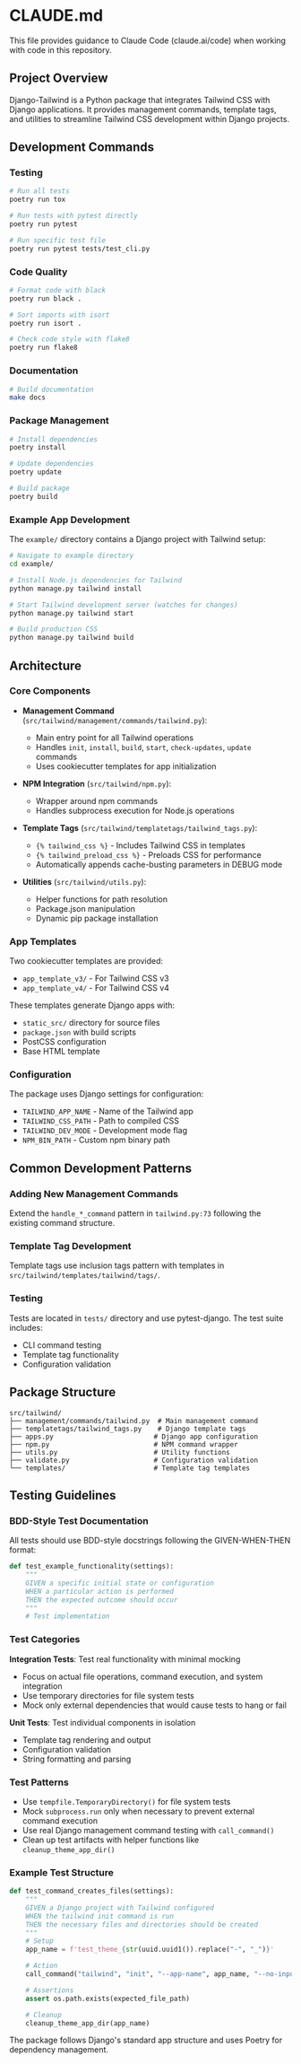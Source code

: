 # CLAUDE.md

This file provides guidance to Claude Code (claude.ai/code) when working with code in this repository.

## Project Overview

Django-Tailwind is a Python package that integrates Tailwind CSS with Django applications. It provides management commands, template tags, and utilities to streamline Tailwind CSS development within Django projects.

## Development Commands

### Testing
```bash
# Run all tests
poetry run tox

# Run tests with pytest directly
poetry run pytest

# Run specific test file
poetry run pytest tests/test_cli.py
```

### Code Quality
```bash
# Format code with black
poetry run black .

# Sort imports with isort
poetry run isort .

# Check code style with flake8
poetry run flake8
```

### Documentation
```bash
# Build documentation
make docs
```

### Package Management
```bash
# Install dependencies
poetry install

# Update dependencies
poetry update

# Build package
poetry build
```

### Example App Development
The `example/` directory contains a Django project with Tailwind setup:

```bash
# Navigate to example directory
cd example/

# Install Node.js dependencies for Tailwind
python manage.py tailwind install

# Start Tailwind development server (watches for changes)
python manage.py tailwind start

# Build production CSS
python manage.py tailwind build
```

## Architecture

### Core Components

- **Management Command** (`src/tailwind/management/commands/tailwind.py`):
  - Main entry point for all Tailwind operations
  - Handles `init`, `install`, `build`, `start`, `check-updates`, `update` commands
  - Uses cookiecutter templates for app initialization

- **NPM Integration** (`src/tailwind/npm.py`):
  - Wrapper around npm commands
  - Handles subprocess execution for Node.js operations

- **Template Tags** (`src/tailwind/templatetags/tailwind_tags.py`):
  - `{% tailwind_css %}` - Includes Tailwind CSS in templates
  - `{% tailwind_preload_css %}` - Preloads CSS for performance
  - Automatically appends cache-busting parameters in DEBUG mode

- **Utilities** (`src/tailwind/utils.py`):
  - Helper functions for path resolution
  - Package.json manipulation
  - Dynamic pip package installation

### App Templates

Two cookiecutter templates are provided:
- `app_template_v3/` - For Tailwind CSS v3
- `app_template_v4/` - For Tailwind CSS v4

These templates generate Django apps with:
- `static_src/` directory for source files
- `package.json` with build scripts
- PostCSS configuration
- Base HTML template

### Configuration

The package uses Django settings for configuration:
- `TAILWIND_APP_NAME` - Name of the Tailwind app
- `TAILWIND_CSS_PATH` - Path to compiled CSS
- `TAILWIND_DEV_MODE` - Development mode flag
- `NPM_BIN_PATH` - Custom npm binary path

## Common Development Patterns

### Adding New Management Commands
Extend the `handle_*_command` pattern in `tailwind.py:73` following the existing command structure.

### Template Tag Development
Template tags use inclusion tags pattern with templates in `src/tailwind/templates/tailwind/tags/`.

### Testing
Tests are located in `tests/` directory and use pytest-django. The test suite includes:
- CLI command testing
- Template tag functionality
- Configuration validation

## Package Structure

```
src/tailwind/
├── management/commands/tailwind.py  # Main management command
├── templatetags/tailwind_tags.py    # Django template tags
├── apps.py                         # Django app configuration
├── npm.py                          # NPM command wrapper
├── utils.py                        # Utility functions
├── validate.py                     # Configuration validation
└── templates/                      # Template tag templates
```

## Testing Guidelines

### BDD-Style Test Documentation

All tests should use BDD-style docstrings following the GIVEN-WHEN-THEN format:

```python
def test_example_functionality(settings):
    """
    GIVEN a specific initial state or configuration
    WHEN a particular action is performed
    THEN the expected outcome should occur
    """
    # Test implementation
```

### Test Categories

**Integration Tests**: Test real functionality with minimal mocking
- Focus on actual file operations, command execution, and system integration
- Use temporary directories for file system tests
- Mock only external dependencies that would cause tests to hang or fail

**Unit Tests**: Test individual components in isolation
- Template tag rendering and output
- Configuration validation
- String formatting and parsing

### Test Patterns

- Use `tempfile.TemporaryDirectory()` for file system tests
- Mock `subprocess.run` only when necessary to prevent external command execution
- Use real Django management command testing with `call_command()`
- Clean up test artifacts with helper functions like `cleanup_theme_app_dir()`

### Example Test Structure

```python
def test_command_creates_files(settings):
    """
    GIVEN a Django project with Tailwind configured
    WHEN the tailwind init command is run
    THEN the necessary files and directories should be created
    """
    # Setup
    app_name = f'test_theme_{str(uuid.uuid1()).replace("-", "_")}'

    # Action
    call_command("tailwind", "init", "--app-name", app_name, "--no-input")

    # Assertions
    assert os.path.exists(expected_file_path)

    # Cleanup
    cleanup_theme_app_dir(app_name)
```

The package follows Django's standard app structure and uses Poetry for dependency management.

